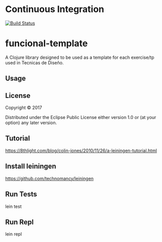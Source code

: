 # Continuous Integration
[![Build Status](https://travis-ci.org/ordonezf/functional-template.svg?branch=master)](https://travis-ci.org/ordonezf/functional-template)

# funcional-template

A Clojure library designed to be used as a template for each exercise/tp used in Tecnicas de Diseño.

## Usage

<Complete this section>

## License

Copyright © 2017

Distributed under the Eclipse Public License either version 1.0 or (at
your option) any later version.

## Tutorial
https://8thlight.com/blog/colin-jones/2010/11/26/a-leiningen-tutorial.html

## Install leiningen
https://github.com/technomancy/leiningen

## Run Tests
lein test

## Run Repl
lein repl
